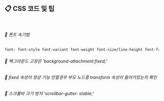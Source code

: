 ## 📋 CSS 코드 및 팁
<br>

###### 🧷 폰트 속기법
```CSS
font: font-style font-variant font-weight font-size/line-height font-family;
```

###### 🧷 백그라운드 고정은 'background-attachment:fixed;'

###### 🧷 fixed 속성이 정상 기능 안할경우 부모 노드중 transform 속성이 들어가있는지 확인

###### 🧷 스크롤바 크기 방지 'scrollbar-gutter: stable;'
